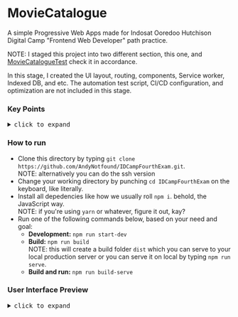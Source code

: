 # MovieCatalogue
A simple Progressive Web Apps made for Indosat Ooredoo Hutchison Digital Camp "Frontend Web Developer" path practice.

NOTE: I staged this project into two different section, this one, and <a href="https://github.com/AndyNotfound/MovieCatalogueTest.git">MovieCatalogueTest</a> check it in accordance.

In this stage, I created the UI layout, routing, components, Service worker, Indexed DB, and etc. The automation test script, CI/CD configuration, and optimization are not included in this stage.

<h3>Key Points</h3>
<details>
  <summary><samp>click to expand</samp></summary>
  <br>
  In this project I've learned and implemented some key factors like:
  <br><br>
<ul>
  <li>
    Pengenalan Kelas : Menjelaskan tentang pentingnya membuat website yang
    optimal untuk diakses oleh berbagai perangkat, khususnya smartphone yang
    mendominasi pengguna internet.
  </li>
  <li>
    Mobile First Approach : Memahami pendekatan mobile-first, serta belajar
    membangun website yang responsif menggunakan CSS Grid System, Media Query,
    dan Off Screen Canvas melalui pendekatan Mobile First.
  </li>
  <li>
    Aksesibilitas : Belajar aspek aksesibilitas web seperti focus, semantic
    HTML, tab order, label, alternative teks, serta penggunaan screen reader
    agar website yang dikembangkan dapat diakses oleh siapa pun.
  </li>
  <li>
    JavaScript Clean Code : Belajar prinsip-prinsip penulisan kode JavaScript
    berdasarkan acuan buku Clean Code yang ditulis oleh senior software engineer
    Robert C. Martin.
  </li>
  <li>
    Progressive Web Apps : Belajar membuat website yang progressive sehingga
    website memiliki sifat native seperti installable, offline capability, dan
    lainnya.
  </li>
  <li>
    Automation Testing : Belajar penerapan testing seperti Unit Test,
    Integration Test, dan End to End Test pada website yang dibuat, serta
    belajar menggunakan DevTools untuk debugging.
  </li>
  <li>
    Web Performance : Belajar menggunakan web auditor untuk mengetahui sejauh
    mana performa website yang dibuat, dan mengoptimalkan performa website
    berdasarkan hasil yang diperoleh.
  </li>
  <li>
    Deployment dengan CI/CD: Belajar menerapkan teknik Continuous
    Integration/Continuous Deployment untuk melakukan proses testing dan build
    secara otomatis sehingga aplikasi dapat diakses secara publik.
  </li>
</ul>
</details>


<h3>How to run</h3>
<ul>
  <li>Clone this directory by typing <code>git clone https://github.com/AndyNotfound/IDCampFourthExam.git</code>.<br>NOTE: alternatively you can do the ssh version</li>
  <li>Change your working directory by punching <code>cd IDCampFourthExam</code> on the keyboard, like literally.</li>
  <li>Install all depedencies like how we usually roll <code>npm i</code>. behold, the JavaScript way.<br>NOTE: if you're using <code>yarn</code> or whatever, figure it out, kay?</li>
  <li>Run one of the following commands below, based on your need and goal:<br>
    <ul>
      <li><b>Development:</b> <code>npm run start-dev</code></li>
      <li><b>Build:</b> <code>npm run build</code>
        <br>NOTE: this will create a build folder <code>dist</code> which you can serve to your local production server or you can serve it on local by typing <code>npm run serve</code>.</li>
       <li><b>Build and run:</b> <code>npm run build-serve</code></li>
    </ul>
  </li> 
</ul>

<h3>User Interface Preview</h3>
<details>
  <summary><samp>click to expand</samp></summary>

  ![image](https://user-images.githubusercontent.com/40969170/222504319-f4b3fe7e-2598-43dd-9480-29e86d8a7e14.png)

</details>
